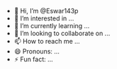 - 👋 Hi, I’m @Eswar143p
- 👀 I’m interested in ...
- 🌱 I’m currently learning ...
- 💞️ I’m looking to collaborate on ...
- 📫 How to reach me ...
- 😄 Pronouns: ...
- ⚡ Fun fact: ...

<!---
Eswar143p/Eswar143p is a ✨ special ✨ repository because its `README.md` (this file) appears on your GitHub profile.
You can click the Preview link to take a look at your changes.
--->
